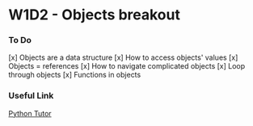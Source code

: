 # W1D2 - Objects breakout

### To Do

[x] Objects are a data structure
[x] How to access objects' values
[x] Objects = references
[x] How to navigate complicated objects
[x] Loop through objects
[x] Functions in objects

### Useful Link

[Python Tutor](https://pythontutor.com/)
